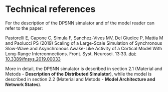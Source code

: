 # Technical references


For the description of the DPSNN simulator and of the model reader can refer to the paper:

Pastorelli E, Capone C, Simula F, Sanchez-Vives MV, Del Giudice P, Mattia M and Paolucci PS (2019) Scaling of a Large-Scale Simulation of Synchronous Slow-Wave and Asynchronous Awake-Like Activity of a Cortical Model With Long-Range Interconnections. Front. Syst. Neurosci. 13:33. [doi: 10.3389/fnsys.2019.00033](https://www.frontiersin.org/articles/10.3389/fnsys.2019.00033/full)

More in detail, the DPSNN simulator is described in section 2.1 (Material and Metods - **Description of the Distributed Simulator**), while the model is described in section 2.2 (Material and Metods - **Model Architecture and Network States**).
